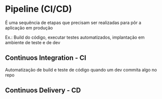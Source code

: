 # Pipeline (CI/CD)

É uma sequência de etapas que precisam ser realizadas para pôr a aplicação em produção

Ex.:
    Build do código, executar testes automatizados, implantação em ambiente de teste e de dev

## Continuos Integration - CI

Automatização de build e teste de código quando um dev commita algo no repo

## Continuos Delivery - CD


